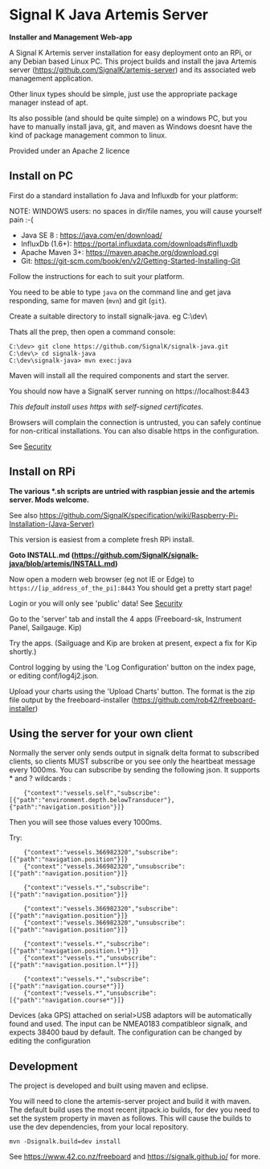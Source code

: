 Signal K Java Artemis Server
============================
__Installer and Management Web-app__

A Signal K Artemis server installation for easy deployment onto an RPi, or any Debian based Linux PC. This project builds and install the java Artemis server (https://github.com/SignalK/artemis-server) and its associated web management application.

Other linux types should be simple, just use the appropriate package manager instead of apt.

Its also possible (and should be quite simple) on a windows PC, but you have to manually install java, git, and maven as Windows doesnt have the kind of package management common to linux.

Provided under an Apache 2 licence

Install on PC
--------------

First do a standard installation fo Java and Influxdb for your platform:

NOTE: WINDOWS users: no spaces in dir/file names, you will cause yourself pain :-(

* Java SE 8 : https://java.com/en/download/
* InfluxDb (1.6+): https://portal.influxdata.com/downloads#influxdb
* Apache Maven 3+: https://maven.apache.org/download.cgi
* Git: https://git-scm.com/book/en/v2/Getting-Started-Installing-Git

Follow the instructions for each to suit your platform.

You need to be able to type `java` on the command line and get java responding, same for maven (`mvn`) and git (`git`).

Create a suitable directory to install signalk-java. eg C:\dev\

Thats all the prep, then open a command console:

```
C:\dev> git clone https://github.com/SignalK/signalk-java.git
C:\dev\> cd signalk-java
C:\dev\signalk-java> mvn exec:java
```
Maven will install all the required components and start the server.  

You should now have a SignalK server running on https://localhost:8443

_This default install uses https with self-signed certificates._ 

Browsers will complain the connection is untrusted, 
you can safely continue for non-critical installations. You can also disable https in the configuration.

See [Security](./SECURITY.md)

Install on RPi
--------------

__The various *.sh scripts are untried with raspbian jessie and the artemis server. Mods welcome.__

See also https://github.com/SignalK/specification/wiki/Raspberry-Pi-Installation-(Java-Server)

This version is easiest from a complete fresh RPi install.

__Goto INSTALL.md (https://github.com/SignalK/signalk-java/blob/artemis/INSTALL.md)__

Now open a modern web browser (eg not IE or Edge) to `https://[ip_address_of_the_pi]:8443`
You should get a pretty start page! 

Login or you will only see 'public' data! See [Security](./SECURITY.md)

Go to the 'server' tab and install the 4 apps (Freeboard-sk, Instrument Panel, Sailgauge. Kip)

Try the apps. (Sailguage and Kip are broken at present, expect a fix for Kip shortly.)

Control logging by using the 'Log Configuration' button on the index page, or editing conf/log4j2.json. 

Upload your charts using the 'Upload Charts' button. The format is the zip file output by the freeboard-installer (https://github.com/rob42/freeboard-installer)


Using the server for your own client
------------------------------------


Normally the server only sends output in signalk delta format to subscribed clients, so clients MUST subscribe or you see only the heartbeat message every 1000ms.
You can subscribe by sending the following json. It supports * and ? wildcards :
```
	{"context":"vessels.self","subscribe":[{"path":"environment.depth.belowTransducer"},{"path":"navigation.position"}]}
``` 
Then you will see those values every 1000ms.

Try:
```
	{"context":"vessels.366982320","subscribe":[{"path":"navigation.position"}]}
	{"context":"vessels.366982320","unsubscribe":[{"path":"navigation.position"}]}
	
	{"context":"vessels.*","subscribe":[{"path":"navigation.position"}]}
	
	{"context":"vessels.366982320","subscribe":[{"path":"navigation.position"}]}
	{"context":"vessels.366982320","unsubscribe":[{"path":"navigation.position"}]}
	
	{"context":"vessels.*","subscribe":[{"path":"navigation.position.l*"}]}
	{"context":"vessels.*","unsubscribe":[{"path":"navigation.position.l*"}]}
	
	{"context":"vessels.*","subscribe":[{"path":"navigation.course*"}]}
	{"context":"vessels.*","unsubscribe":[{"path":"navigation.course*"}]}
``` 

Devices (aka GPS) attached on serial>USB adaptors will be automatically found and used. The input can be NMEA0183 compatibleor signalk, and expects 38400 baud by default. The configuration can be changed by editing the configuration


Development
-----------
The project is developed and built using maven and eclipse. 

You will need to clone the artemis-server project and build it with maven. The default build uses the most recent jitpack.io builds, for dev you need to set the system property in maven as follows. This will cause the builds to use the dev dependencies, from your local repository.

```
mvn -Dsignalk.build=dev install
```

See https://www.42.co.nz/freeboard and https://signalk.github.io/ for more.
